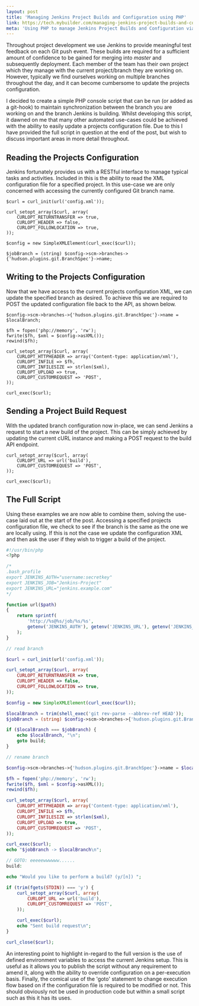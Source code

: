 ```yaml
---
layout: post
title: 'Managing Jenkins Project Builds and Configuration using PHP'
link: https://tech.mybuilder.com/managing-jenkins-project-builds-and-configuration-using-php/
meta: 'Using PHP to manage Jenkins Project Builds and Configuration via the command-line'
---
```


Throughout project development we use Jenkins to provide meaningful test feedback on each Git push event.
These builds are required for a sufficient amount of confidence to be gained for merging into _master_ and subsequently deployment.
Each member of the team has their own project which they manage with the current project/branch they are working on.
However, typically we find ourselves working on multiple branches throughout the day, and it can become cumbersome to update the projects configuration.

<!--more-->

I decided to create a simple PHP console script that can be run (or added as a git-hook) to maintain synchronization between the branch you are working on and the branch Jenkins is building.
Whilst developing this script, it dawned on me that many other automated use-cases could be achieved with the ability to easily update a projects configuration file.
Due to this I have provided the full script in question at the end of the post, but wish to discuss important areas in more detail throughout.

## Reading the Projects Configuration

Jenkins fortunately provides us with a RESTful interface to manage typical tasks and activities.
Included in this is the ability to read the XML configuration file for a specified project.
In this use-case we are only concerned with accessing the currently configured Git branch name.

```php?start_inline=1
$curl = curl_init(url('config.xml'));

curl_setopt_array($curl, array(
    CURLOPT_RETURNTRANSFER => true,
    CURLOPT_HEADER => false,
    CURLOPT_FOLLOWLOCATION => true,
));

$config = new SimpleXMLElement(curl_exec($curl));

$jobBranch = (string) $config->scm->branches->{'hudson.plugins.git.BranchSpec'}->name;
```

## Writing to the Projects Configuration

Now that we have access to the current projects configuration XML, we can update the specified branch as desired.
To achieve this we are required to POST the updated configuration file back to the API, as shown below.

```php?start_inline=1
$config->scm->branches->{'hudson.plugins.git.BranchSpec'}->name = $localBranch;

$fh = fopen('php://memory', 'rw');
fwrite($fh, $xml = $config->asXML());
rewind($fh);

curl_setopt_array($curl, array(
    CURLOPT_HTTPHEADER => array('Content-type: application/xml'),
    CURLOPT_INFILE => $fh,
    CURLOPT_INFILESIZE => strlen($xml),
    CURLOPT_UPLOAD => true,
    CURLOPT_CUSTOMREQUEST => 'POST',
));

curl_exec($curl);
```

## Sending a Project Build Request

With the updated branch configuration now in-place, we can send Jenkins a request to start a new build of the project.
This can be simply achieved by updating the current cURL instance and making a POST request to the build API endpoint.

```php?start_inline=1
curl_setopt_array($curl, array(
    CURLOPT_URL => url('build'),
    CURLOPT_CUSTOMREQUEST => 'POST',
));

curl_exec($curl);
```

## The Full Script

Using these examples we are now able to combine them, solving the use-case laid out at the start of the post.
Accessing a specified projects configuration file, we check to see if the branch is the same as the one we are locally using.
If this is not the case we update the configuration XML and then ask the user if they wish to trigger a build of the project.

```php
#!/usr/bin/php
<?php

/*
.bash_profile
export JENKINS_AUTH="username:secretkey"
export JENKINS_JOB="Jenkins-Project"
export JENKINS_URL="jenkins.example.com"
*/

function url($path)
{
    return sprintf(
        'http://%s@%s/job/%s/%s',
        getenv('JENKINS_AUTH'), getenv('JENKINS_URL'), getenv('JENKINS_JOB'), $path
    );
}

// read branch

$curl = curl_init(url('config.xml'));

curl_setopt_array($curl, array(
    CURLOPT_RETURNTRANSFER => true,
    CURLOPT_HEADER => false,
    CURLOPT_FOLLOWLOCATION => true,
));

$config = new SimpleXMLElement(curl_exec($curl));

$localBranch = trim(shell_exec('git rev-parse --abbrev-ref HEAD'));
$jobBranch = (string) $config->scm->branches->{'hudson.plugins.git.BranchSpec'}->name;

if ($localBranch === $jobBranch) {
    echo $localBranch, "\n";
    goto build;
}

// rename branch

$config->scm->branches->{'hudson.plugins.git.BranchSpec'}->name = $localBranch;

$fh = fopen('php://memory', 'rw');
fwrite($fh, $xml = $config->asXML());
rewind($fh);

curl_setopt_array($curl, array(
    CURLOPT_HTTPHEADER => array('Content-type: application/xml'),
    CURLOPT_INFILE => $fh,
    CURLOPT_INFILESIZE => strlen($xml),
    CURLOPT_UPLOAD => true,
    CURLOPT_CUSTOMREQUEST => 'POST',
));

curl_exec($curl);
echo "$jobBranch -> $localBranch\n";

// GOTO: eeeeewwwwww......
build:

echo "Would you like to perform a build? (y/[n]) ";

if (trim(fgets(STDIN)) === 'y') {
    curl_setopt_array($curl, array(
        CURLOPT_URL => url('build'),
        CURLOPT_CUSTOMREQUEST => 'POST',
    ));

    curl_exec($curl);
    echo "Sent build request\n";
}

curl_close($curl);
```

An interesting point to highlight in-regard to the full version is the use of defined environment variables to access the current Jenkins setup.
This is useful as it allows you to publish the script without any requirement to amend it, along with the ability to override configuration on a per-execution basis.
Finally, the comical use of the 'goto' statement to change execution flow based on if the configuration file is required to be modified or not.
This should obviously not be used in production code but within a small script such as this it has its uses.
